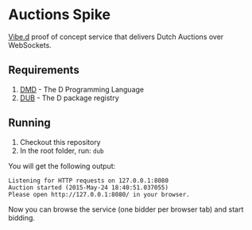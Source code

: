 # Auctions Spike

[Vibe.d](http://vibed.org/) proof of concept service that delivers Dutch Auctions over WebSockets.

## Requirements

1. [DMD](http://dlang.org/download.html) - The D Programming Language
2. [DUB](http://code.dlang.org/download) - The D package registry

## Running

1. Checkout this repository
2. In the root folder, run: ```dub```

You will get the following output:

```
Listening for HTTP requests on 127.0.0.1:8080
Auction started (2015-May-24 18:40:51.037055)
Please open http://127.0.0.1:8080/ in your browser.
```

Now you can browse the service (one bidder per browser tab) and start bidding.
